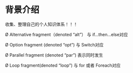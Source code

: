 # 背景介绍

收集、整理自己的个人知识体系！！！

Ø         Alternative fragment（denoted “alt”） 与 if…then…else对应

  Ø         Option fragment (denoted “opt”) 与 Switch对应

  Ø         Parallel fragment (denoted “par”) 表示同时发生

  Ø         Loop fragment(denoted “loop”) 与 for 或者 Foreach对应

